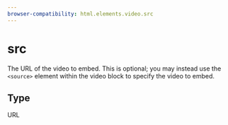 ```yaml
---
browser-compatibility: html.elements.video.src
---
```


# src

The URL of the video to embed. This is optional; you may instead use the `<source>` element within the video block to specify the video to embed.

## Type

URL